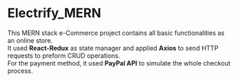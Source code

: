 # Electrify_MERN
This MERN stack e-Commerce project contains all basic functionalities as an online store.  
It used **React-Redux** as state manager and applied **Axios** to send HTTP requests to preform CRUD operations.  
For the payment method, it used **PayPal API** to simulate the whole checkout process.  
